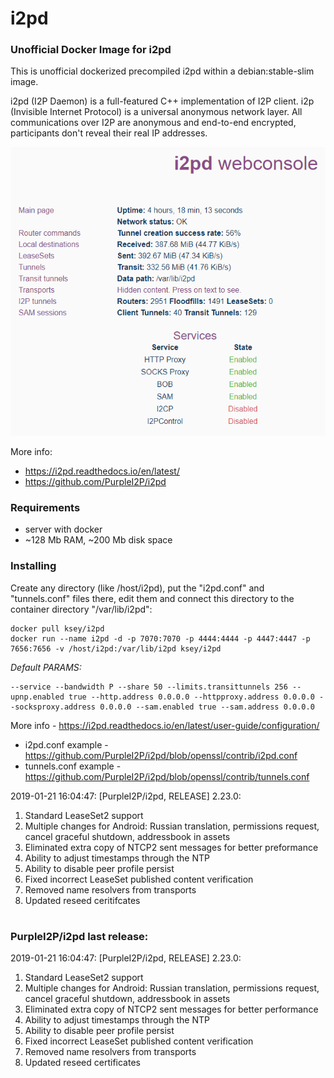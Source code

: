 # i2pd
### Unofficial Docker Image for i2pd
This is unofficial dockerized precompiled i2pd within a debian:stable-slim image.

i2pd (I2P Daemon) is a full-featured C++ implementation of I2P client. i2p (Invisible Internet Protocol) is a universal anonymous network layer. All communications over I2P are anonymous and end-to-end encrypted, participants don't reveal their real IP addresses.

![i2pd](https://raw.githubusercontent.com/MrKsey/i2pd/master/i2pd.PNG)

More info:
- https://i2pd.readthedocs.io/en/latest/
- https://github.com/PurpleI2P/i2pd

### Requirements

* server with docker
* ~128 Mb RAM, ~200 Mb disk space 

### Installing

Create any directory (like /host/i2pd), put the "i2pd.conf" and "tunnels.conf" files there, edit them and connect this directory to the container directory "/var/lib/i2pd":
```
docker pull ksey/i2pd
docker run --name i2pd -d -p 7070:7070 -p 4444:4444 -p 4447:4447 -p 7656:7656 -v /host/i2pd:/var/lib/i2pd ksey/i2pd
```

*Default PARAMS:*
```
--service --bandwidth P --share 50 --limits.transittunnels 256 --upnp.enabled true --http.address 0.0.0.0 --httpproxy.address 0.0.0.0 --socksproxy.address 0.0.0.0 --sam.enabled true --sam.address 0.0.0.0
```
More info - https://i2pd.readthedocs.io/en/latest/user-guide/configuration/

* i2pd.conf example - https://github.com/PurpleI2P/i2pd/blob/openssl/contrib/i2pd.conf 
* tunnels.conf example - https://github.com/PurpleI2P/i2pd/blob/openssl/contrib/tunnels.conf





























2019-01-21 16:04:47: [PurpleI2P/i2pd, RELEASE] 2.23.0:

1. Standard LeaseSet2 support
2. Multiple changes for Android: Russian translation, permissions request, cancel graceful shutdown, addressbook in assets
3. Eliminated extra copy of NTCP2 sent messages for better preformance 
4.  Ability to adjust timestamps through the NTP
5.  Ability to disable peer profile persist
6.  Fixed incorrect LeaseSet published content verification
7. Removed name resolvers from transports
8. Updated reseed ceritifcates
# #
### PurpleI2P/i2pd last release:
2019-01-21 16:04:47: [PurpleI2P/i2pd, RELEASE] 2.23.0:

1. Standard LeaseSet2 support
2. Multiple changes for Android: Russian translation, permissions request, cancel graceful shutdown, addressbook in assets
3. Eliminated extra copy of NTCP2 sent messages for better performance 
4.  Ability to adjust timestamps through the NTP
5.  Ability to disable peer profile persist
6.  Fixed incorrect LeaseSet published content verification
7. Removed name resolvers from transports
8. Updated reseed certificates
